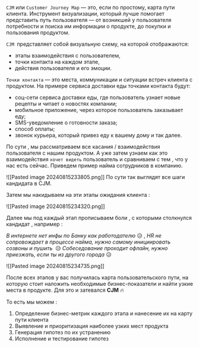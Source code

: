 `CJM` или `Customer Journey Map` — это, если по простому, карта пути клиента. Инструмент визуализации, который лучше помогает представить путь пользователя — от возникшей у пользователя потребности и поиска им информации о продукте, до покупки и пользования продуктом. 

`CJM `представляет собой визуальную схему, на которой отображаются:
- этапы взаимодействия с пользователем,
- точки контакта на каждом этапе,
- действия пользователя и его эмоции.

`Точки контакта` — это места, коммуникации и ситуации встреч клиента с продуктом.
На примере сервиса доставки еды точками контакта будут:
- соц-сети сервиса доставки еды, где пользователь узнает новые рецепты и читает о новостях компании;
- мобильное приложение, через которое пользователь заказывает еду;
- SMS-уведомление о готовности заказа;
- способ оплаты;
- звонок курьера, который привез еду к вашему дому и так далее.

По сути , мы рассматриваем все касания / взаимодействия пользователя с нашим продуктом. А уже затем узнаем как это взаимодействия `хочет видеть` пользователь и сравниваем с тем , что у нас есть сейчас. Приведем пример найма сотрудников в компанию.

![[Pasted image 20240815233805.png]]
По сути так выглядят  все шаги кандидата в CJM. 

Затем мы накидываем на эти этапы ожидания клиента : 

![[Pasted image 20240815234320.png]]

Далее мы под каждый этап прописываем боли , с которыми столкнулся кандидат , например : 

*В интернете нет инфы по Банку как работодателю* 😥 , *HR не сопровождает в процессе найма, нужно самому инициировать созвоны и пушить*  😥 *Собеседование проходит офлайн, нужно приезжать, если ты из другого города* 😥 

![[Pasted image 20240815234735.png]]

После всех этапов у вас получилась карта пользовательского пути, на которую стоит наложить необходимые бизнес-показатели и найти узкие места в продукте. Для это и затевался **CJM** 🔥

То есть мы можем : 
1. Определение бизнес-метрик каждого этапа и нанесение их на карту пути клиента
2. Выявление и приоритизация наиболее узких мест продукта
3. Генерация гипотез по их устранению
4. Исполнение и тестирование гипотез

